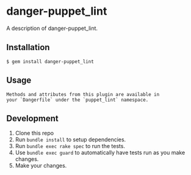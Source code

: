 # danger-puppet_lint

A description of danger-puppet_lint.

## Installation

    $ gem install danger-puppet_lint

## Usage

    Methods and attributes from this plugin are available in
    your `Dangerfile` under the `puppet_lint` namespace.

## Development

1. Clone this repo
2. Run `bundle install` to setup dependencies.
3. Run `bundle exec rake spec` to run the tests.
4. Use `bundle exec guard` to automatically have tests run as you make changes.
5. Make your changes.
